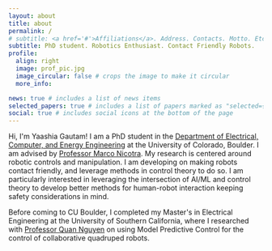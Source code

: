 ```yaml
---
layout: about
title: about
permalink: /
# subtitle: <a href='#'>Affiliations</a>. Address. Contacts. Motto. Etc.
subtitle: PhD student. Robotics Enthusiast. Contact Friendly Robots.
profile:
  align: right
  image: prof_pic.jpg
  image_circular: false # crops the image to make it circular
  more_info: 

news: true # includes a list of news items
selected_papers: true # includes a list of papers marked as "selected={true}"
social: true # includes social icons at the bottom of the page
---
```

Hi, I'm Yaashia Gautam! I am a PhD student in the [Department of Electrical, Computer, and Energy Engineering](https://www.colorado.edu/ecee/) at the University of Colorado, Boulder. I am advised by [Professor Marco Nicotra](https://www.colorado.edu/faculty/nicotra). My research is centered around robotic controls and manipulation. I am developing on making robots contact friendly, and leverage methods in control theory to do so. I am particularly interested in leveraging the intersection of AI/ML and control theory to develop better methods for human-robot interaction keeping safety considerations in mind.



Before coming to CU Boulder, I completed my Master's in Electrical Engineering at the University of Southern California, where I researched with [Professor Quan Nguyen](https://sites.usc.edu/quann/) on using Model Predictive Control for the control of collaborative quadruped robots.
